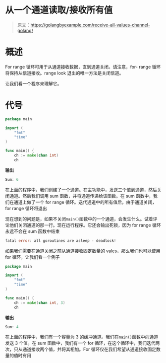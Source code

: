 # 从一个通道读取/接收所有值

> 原文：<https://golangbyexample.com/receive-all-values-channel-golang/>

# **概述**

For range 循环可用于从通道接收数据，直到通道关闭。请注意，for- range 循环将保持从信道接收。range look 退出的唯一方法是关闭信道。

让我们看一个程序来理解它。

# **代号**

```go
package main

import (
	"fmt"
	"time"
)

func main() {
	ch := make(chan int)
	ch 
```

**输出**

```go
Sum: 6
```

在上面的程序中，我们创建了一个通道。在主功能中，发送三个值到通道，然后关闭通道。然后我们调用 sum 函数，并将通道传递给该函数。在 sum 函数中，我们在通道上做了一个 for range 循环。迭代通道中的所有值后，由于通道关闭，for range 循环将退出

现在想到的问题是，如果不关闭`main()`函数中的一个通道，会发生什么。试着评论他们关闭通道的那一行。现在运行程序。它还会输出死锁，因为 for range 循环永远不会在 sum 函数中结束

```go
fatal error: all goroutines are asleep - deadlock!
```

如果我们需要在通道关闭之前从通道接收固定数量的 vales，那么我们也可以使用 for 循环。让我们看一个例子

```go
package main

import (
    "fmt"
    "time"
)

func main() {
    ch := make(chan int, 3)
    ch 
```

**输出**

```go
Sum: 4
```

在上面的程序中，我们有一个容量为 3 的缓冲通道。我们在`main()`函数中向通道发送 3 个值。在 sum 函数中，我们有一个 for 循环，在这个循环中，我们迭代两次，只从通道接收两个值，并将其相加。For 循环仅在我们希望从通道接收固定数量的值时有用